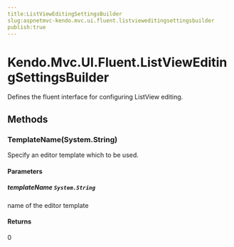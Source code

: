 ```yaml
---
title:ListViewEditingSettingsBuilder
slug:aspnetmvc-kendo.mvc.ui.fluent.listvieweditingsettingsbuilder
publish:true
---
```


# Kendo.Mvc.UI.Fluent.ListViewEditingSettingsBuilder
Defines the fluent interface for configuring ListView editing.



## Methods

### TemplateName(System.String)
Specify an editor template which to be used.


#### Parameters

##### templateName `System.String`
name of the editor template



#### Returns
0



